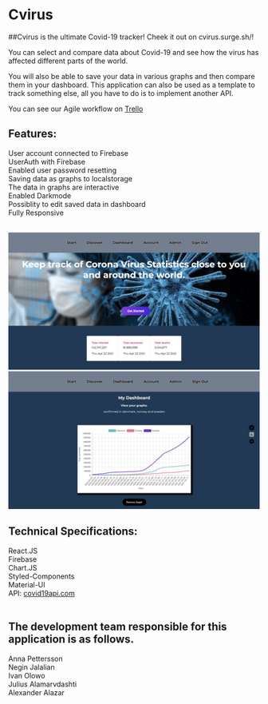 # Cvirus

##Cvirus is the ultimate Covid-19 tracker! Cheek it out on cvirus.surge.sh/!


You can select and compare data about Covid-19 and see how the virus has affected different parts of the world. 
<br>

You will also be able to save your data in various graphs and then compare them in your dashboard. This application can also be used as a template to track something else, all you have to do is to implement another API.
<br>

You can see our Agile workflow on [Trello](https://trello.com/b/NEYYR2eC/group-ten)
<br>

## Features:
User account connected to Firebase<br>
UserAuth with Firebase<br>
Enabled user password resetting<br>
Saving data as graphs to localstorage<br>
The data in graphs are interactive<br>
Enabled Darkmode<br>
Possiblity to edit saved data in dashboard<br>
Fully Responsive<br>
<br>

![Covid-Landing](https://github.com/negin1/fe20tp2_bev_10/blob/main/src/img/CVIRUS_landing.jpg?raw=true)
![Covid](https://github.com/negin1/fe20tp2_bev_10/blob/main/src/img/CVIRUS_dashboard.jpg?raw=true)

## Technical Specifications:
React.JS<br>
Firebase<br>
Chart.JS<br>
Styled-Components<br>
Material-UI<br>
API: [covid19api.com](https://documenter.getpostman.com/view/10808728/SzS8rjbc)<br>
<br>


## The development team responsible for this application is as follows.

Anna Pettersson<br>
Negin Jalalian<br>
Ivan Olowo<br>
Julius Alamarvdashti<br>
Alexander Alazar<br>


